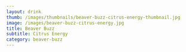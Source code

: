 ```yaml
---
layout: drink
thumb: /images/thumbnails/beaver-buzz-citrus-energy-thumbnail.jpg
image: /images/beaver-buzz-citrus-energy.jpg
title: Beaver Buzz
subtitle: Citrus Energy
category: beaver-buzz
---
```


